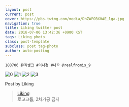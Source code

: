 ```yaml
---
layout: post
current: post
cover: https://pbs.twimg.com/media/DhZWPOBX0AE_lga.jpg
navigation: true
title: Liking twitter post
date: 2018-07-06 13:42:36 +0900 KST
tags: Liking photo
class: post-template
subclass: post tag-photo
author: auto-posting
---
```


```  
180706 뮤직뱅크 #이나경 #나꼬 @realfromis_9  

```

![0](https://pbs.twimg.com/media/DhZWKWrXcAAa96d.jpg)
![1](https://pbs.twimg.com/media/DhZWN5LW4AEYTHU.jpg)
![2](https://pbs.twimg.com/media/DhZWOkYXUAAq_d7.jpg)
![3](https://pbs.twimg.com/media/DhZWPOBX0AE_lga.jpg)


Post by Liking

> [Liking](https://twitter.com/liking61)  
  로고크롭, 2차가공 금지